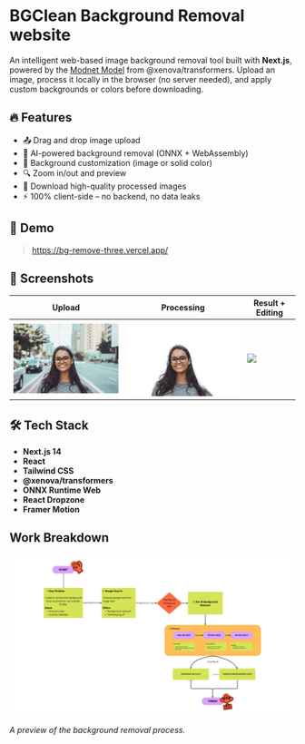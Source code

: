 # BGClean Background Removal website

An intelligent web-based image background removal tool built with **Next.js**, powered by the [Modnet Model](https://huggingface.co/Xenova/modnet) from @xenova/transformers. Upload an image, process it locally in the browser (no server needed), and apply custom backgrounds or colors before downloading.

## 🔥 Features

- 📤 Drag and drop image upload
- 🧠 AI-powered background removal (ONNX + WebAssembly)
- 🎨 Background customization (image or solid color)
- 🔍 Zoom in/out and preview
- 💾 Download high-quality processed images
- ⚡ 100% client-side – no backend, no data leaks

## 🚀 Demo

> https://bg-remove-three.vercel.app/

## 📸 Screenshots

<table>
  <thead>
    <tr>
      <th>Upload</th>
      <th>Processing</th>
      <th>Result + Editing</th>
    </tr>
  </thead>
  <tbody>
    <tr>
      <td><img src="/docs/upload.jpg" width="320" /></td>
      <td><img src="docs/processed.png" width="320" /></td>
      <td><img src="docs/result.png" width="320" /></td>
    </tr>
  </tbody>
</table>


## 🛠️ Tech Stack

- **Next.js 14**
- **React**
- **Tailwind CSS**
- **@xenova/transformers**
- **ONNX Runtime Web**
- **React Dropzone**
- **Framer Motion**

## Work Breakdown

<img src="/public/images/workbreakdown.png" width="600" />

_A preview of the background removal process._
